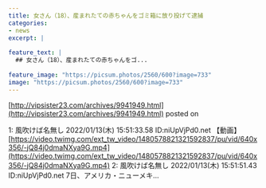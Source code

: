 ```yaml
---
title: 女さん（18）、産まれたての赤ちゃんをゴミ箱に放り投げて逮捕
categories:
- news
excerpt: |
  
feature_text: |
  ## 女さん（18）、産まれたての赤ちゃんをゴ...
  
feature_image: "https://picsum.photos/2560/600?image=733"
image: "https://picsum.photos/2560/600?image=733"
---
```


[http://vipsister23.com/archives/9941949.html](http://vipsister23.com/archives/9941949.html)
posted on 

<!--more-->

1: 風吹けば名無し 2022/01/13(木) 15:51:33.58 ID:niUpVjPd0.net 【動画】[https://video.twimg.com/ext_tw_video/1480578821321592837/pu/vid/640x356/-jQ84j0dmaNXya9G.mp4](https://video.twimg.com/ext_tw_video/1480578821321592837/pu/vid/640x356/-jQ84j0dmaNXya9G.mp4) 2: 風吹けば名無し 2022/01/13(木) 15:51:51.43 ID:niUpVjPd0.net 7日、アメリカ・ニューメキ...

